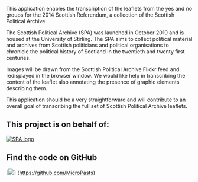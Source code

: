 This application enables the transcription of the leaflets from the yes and no groups for the 2014 Scottish Referendum, a collection of the Scottish Political Archive.

The Scottish Political Archive (SPA) was launched in October 2010 and is housed at the University of Stirling.
The SPA aims to collect political material and archives from Scottish politicians and political organisations
to chronicle the political history of Scotland in the twentieth and twenty first centuries.

Images will be drawn from the Scottish Political Archive Flickr feed and redisplayed in the browser window. We would like help in transcribing the content of the leaflet also annotating the presence of graphic elements describing them.


This application should be a very straightforward and will contribute to an overall goal of transcribing the full set of Scottish Political Archive leaflets.

## This project is on behalf of:

[![SPA logo](http://www.scottishpoliticalarchive.org.uk/wp-content/uploads/2017/02/spalogocmykpaths-290x300.png)](http://www.scottishpoliticalarchive.org.uk/)

## Find the code on GitHub

[![](http://micropasts-other.s3.amazonaws.com/other/github_logo.png)]
(https://github.com/MicroPasts)
